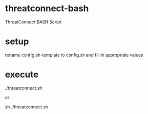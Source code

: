 # threatconnect-bash
ThreatConnect BASH Script

# setup
rename config.sh-template to config.sh and fill in appropriate values

# execute
./threatconnect.sh

or

sh ./threatconnect.sh
